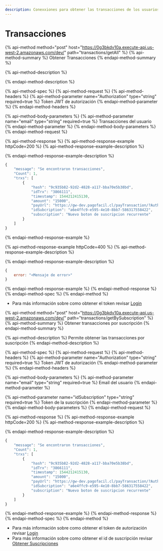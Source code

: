 ```yaml
---
description: Conexxiones para obtener las transacciones de los usuarios
---
```


# Transacciones

{% api-method method="post" host="https://0g3bkdv10a.execute-api.us-west-2.amazonaws.com/dev/" path="transactions/getAll" %}
{% api-method-summary %}
Obtener Transacciones
{% endapi-method-summary %}

{% api-method-description %}

{% endapi-method-description %}

{% api-method-spec %}
{% api-method-request %}
{% api-method-headers %}
{% api-method-parameter name="Authorization" type="string" required=true %}
Token JWT de autorización
{% endapi-method-parameter %}
{% endapi-method-headers %}

{% api-method-body-parameters %}
{% api-method-parameter name="email" type="string" required=true %}
Transacciones del usuario
{% endapi-method-parameter %}
{% endapi-method-body-parameters %}
{% endapi-method-request %}

{% api-method-response %}
{% api-method-response-example httpCode=200 %}
{% api-method-response-example-description %}

{% endapi-method-response-example-description %}

```javascript
{
    "message": "Se encontraron transacciones",
    "Count": 1,
    "trxs": [
        {
            "hash": "9c935b82-92d2-4828-a117-bba70e5b38bd",
            "idTrx": "3866111",
            "timestamp": 1544212415130,
            "amount": "15000",
            "payUrl": "https://gw-dev.pagofacil.cl/payTransaction/?Authorization=M1g2NjozMzM3NTMz",
            "idSubcription": "a6e4ffc9-e595-4e10-8bb7-586317558422",
            "subscription": "Nuevo boton de suscripcion recurrente"
        }
    ]
}
```
{% endapi-method-response-example %}

{% api-method-response-example httpCode=400 %}
{% api-method-response-example-description %}

{% endapi-method-response-example-description %}

```javascript
{
    error: "<Mensaje de error>"
}
```
{% endapi-method-response-example %}
{% endapi-method-response %}
{% endapi-method-spec %}
{% endapi-method %}

* Para más información sobre como obtener el token revisar [Login](suscripciones.md#login)

{% api-method method="post" host="https://0g3bkdv10a.execute-api.us-west-2.amazonaws.com/dev/" path="transactions/getBySubscription" %}
{% api-method-summary %}
Obtener transacciones por suscripción
{% endapi-method-summary %}

{% api-method-description %}
Permite obtener las transacciones por suscripción
{% endapi-method-description %}

{% api-method-spec %}
{% api-method-request %}
{% api-method-headers %}
{% api-method-parameter name="Authorization" type="string" required=true %}
Token JWT de autorización
{% endapi-method-parameter %}
{% endapi-method-headers %}

{% api-method-body-parameters %}
{% api-method-parameter name="email" type="string" required=true %}
Email del usuario
{% endapi-method-parameter %}

{% api-method-parameter name="idSubscription" type="string" required=true %}
Token de la suscripción
{% endapi-method-parameter %}
{% endapi-method-body-parameters %}
{% endapi-method-request %}

{% api-method-response %}
{% api-method-response-example httpCode=200 %}
{% api-method-response-example-description %}

{% endapi-method-response-example-description %}

```javascript
{
    "message": "Se encontraron transacciones",
    "Count": 1,
    "trxs": [
        {
            "hash": "9c935b82-92d2-4828-a117-bba70e5b38bd",
            "idTrx": "3866111",
            "timestamp": 1544212415130,
            "amount": "15000",
            "payUrl": "https://gw-dev.pagofacil.cl/payTransaction/?Authorization=M1g2NjozMzM3NTMz",
            "idSubcription": "a6e4ffc9-e595-4e10-8bb7-586317558422",
            "subscription": "Nuevo boton de suscripcion recurrente"
        }
    ]
}
```
{% endapi-method-response-example %}
{% endapi-method-response %}
{% endapi-method-spec %}
{% endapi-method %}

* Para más información sobre como obtener el token de autorización revisar [Login](suscripciones.md#login)
* Para más información sobre como obtener el id de suscripción revisar [Obtener Suscripciones](suscripciones.md#obtener-suscripciones)



